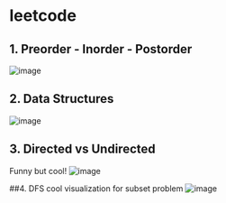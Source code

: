 # leetcode

## 1. Preorder - Inorder - Postorder

![image](https://user-images.githubusercontent.com/36128196/149943290-bcbbddc3-e5db-466b-b16e-d2c64f80cf56.png)


## 2. Data Structures

![image](https://user-images.githubusercontent.com/36128196/150691176-7dc024b3-8637-42ac-ac01-9c3e2078d78b.png)


## 3. Directed vs Undirected 
Funny but cool!
![image](https://user-images.githubusercontent.com/36128196/150693143-47fb9164-317b-41b5-88b9-4df5d1547935.png)


##4. DFS cool visualization for subset problem
![image](https://user-images.githubusercontent.com/36128196/152373691-9f85cde6-6213-4619-a074-07d8034fcaef.png)


